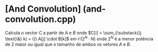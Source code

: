 # [And Convolution] (and-convolution.cpp)

Calcula o vector $C$ a partir de $A$ e $B$ onde $C[i] = \sum_{\substack{(j \text{\&} k) = i}} A[j] \cdot B[k]$ em $\mathcal{O}(2^N \cdot N)$
onde $2^N$ é a menor potência de $2$ maior ou igual que o tamanho de ambos os vetores $A$ e $B$.
